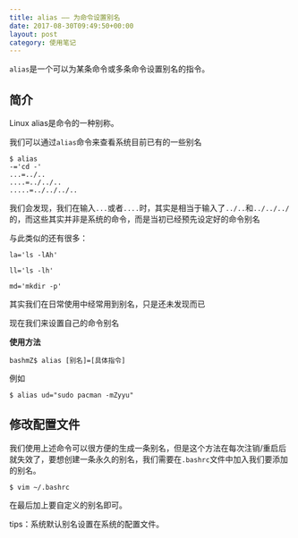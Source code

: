 ```yaml
---
title: alias —— 为命令设置别名
date: 2017-08-30T09:49:50+00:00
layout: post
category: 使用笔记
---
```



`alias`是一个可以为某条命令或多条命令设置别名的指令。 

## 简介

Linux alias是命令的一种别称。

我们可以通过`alias`命令来查看系统目前已有的一些别名

```
$ alias       
-='cd -'
...=../..
....=../../..
.....=../../../..

```


我们会发现，我们在输入`...`或者`....`时，其实是相当于输入了`../..`和`../../../`的，而这些其实并非是系统的命令，而是当初已经预先设定好的命令别名


与此类似的还有很多：

```
la='ls -lAh'

ll='ls -lh'

md='mkdir -p'

```
其实我们在日常使用中经常用到别名，只是还未发现而已

现在我们来设置自己的命令别名


**使用方法**

```
bashmZ$ alias [别名]=[具体指令]
```


例如

```
$ alias ud="sudo pacman -mZyyu"
```

## 修改配置文件

我们使用上述命令可以很方便的生成一条别名，但是这个方法在每次注销/重启后就失效了，要想创建一条永久的别名，我们需要在`.bashrc`文件中加入我们要添加的别名。

```
$ vim ~/.bashrc
```

在最后加上要自定义的别名即可。

tips：系统默认别名设置在系统的配置文件。


